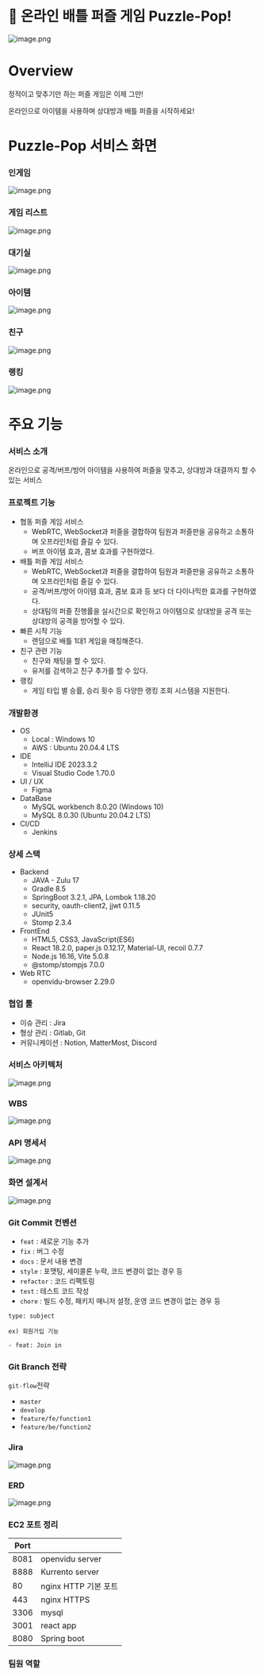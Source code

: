 # 🧩 온라인 배틀 퍼즐 게임 Puzzle-Pop!
![image.png](./readmeImage/main.png)

#  Overview
정적이고 맞추기만 하는 퍼즐 게임은 이제 그만!

온라인으로 아이템을 사용하며 상대방과 배틀 퍼즐을 시작하세요!

# Puzzle-Pop 서비스 화면

### 인게임
![image.png](./readmeImage/ingame.png)

### 게임 리스트
![image.png](./readmeImage/gamelist.png)

### 대기실
![image.png](./readmeImage/waitingroom.png)

### 아이템
![image.png](./readmeImage/item.gif)

### 친구
![image.png](./readmeImage/friend.png)

### 랭킹
![image.png](./readmeImage/ranking.png)




#  주요 기능

### 서비스 소개
온라인으로 공격/버프/방어 아이템을 사용하여 퍼즐을 맞추고, 
상대방과 대결까지 할 수 있는 서비스   

### 프로젝트 기능
- 협동 퍼즐 게임 서비스
    - WebRTC, WebSocket과 퍼즐을 결합하여 팀원과 퍼즐판을 공유하고 소통하며 오프라인처럼 즐길 수 있다.
    - 버프 아이템 효과, 콤보 효과를 구현하였다.
- 배틀 퍼즐 게임 서비스
    - WebRTC, WebSocket과 퍼즐을 결합하여 팀원과 퍼즐판을 공유하고 소통하며 오프라인처럼 즐길 수 있다.
    - 공격/버프/방어 아이템 효과, 콤보 효과 등 보다 더 다이나믹한 효과를 구현하였다.
    - 상대팀의 퍼즐 진행률을 실시간으로 확인하고 아이템으로 상대방을 공격 또는 상대방의 공격을 방어할 수 있다.
- 빠른 시작 기능
    - 랜덤으로 배틀 1대1 게임을 매칭해준다.
- 친구 관련 기능
    - 친구와 채팅을 할 수 있다.
    - 유저를 검색하고 친구 추가를 할 수 있다.
- 랭킹
    - 게임 타입 별 승률, 승리 횟수 등 다양한 랭킹 조회 시스템을 지원한다.

### 개발환경
- OS
    - Local : Windows 10
    - AWS : Ubuntu 20.04.4 LTS
- IDE
    - IntelliJ IDE 2023.3.2
    - Visual Studio Code 1.70.0
- UI / UX
    - Figma
- DataBase
    - MySQL workbench 8.0.20 (Windows 10)
    - MySQL 8.0.30 (Ubuntu 20.04.2 LTS)
- CI/CD
    - Jenkins

### 상세 스택
- Backend
    - JAVA - Zulu 17
    - Gradle 8.5
    - SpringBoot 3.2.1, JPA, Lombok 1.18.20
    - security, oauth-client2, jjwt 0.11.5
    - JUnit5
    - Stomp 2.3.4
- FrontEnd
    - HTML5, CSS3, JavaScript(ES6)
    - React 18.2.0, paper.js 0.12.17, Material-UI, recoil 0.7.7
    - Node.js 16.16, Vite 5.0.8
    - @stomp/stompjs 7.0.0
- Web RTC
    - openvidu-browser 2.29.0

### 협업 툴
- 이슈 관리 : Jira
- 형상 관리 : Gitlab, Git
- 커뮤니케이션 : Notion, MatterMost, Discord

### 서비스 아키텍처
![image.png](./readmeImage/architecture.png)

### WBS
![image.png](./readmeImage/wbs.png)

### API 명세서
![image.png](./readmeImage/api.png)

### 화면 설계서 
![image.png](./readmeImage/figma.png)


### Git Commit 컨벤션
- `feat` : 새로운 기능 추가
- `fix` : 버그 수정
- `docs` : 문서 내용 변경
- `style` : 포맷팅, 세미콜론 누락, 코드 변경이 없는 경우 등
- `refactor` : 코드 리팩토링
- `test` : 테스트 코드 작성
- `chore` : 빌드 수정, 패키지 매니저 설정, 운영 코드 변경이 없는 경우 등

```
type: subject

ex) 회원가입 기능

- feat: Join in
```

### Git Branch 전략
`git-flow`전략

- `master`
- `develop`
- `feature/fe/function1`
- `feature/be/function2`


### Jira
![image.png](./readmeImage/jira.png)


### ERD
![image.png](./readmeImage/erd.png)


### EC2 포트 정리
| Port |  |
| --- | --- |
| 8081 | openvidu server |
| 8888 | Kurrento server |
| 80 | nginx HTTP 기본 포트 |
| 443 | nginx HTTPS |
| 3306 | mysql |
| 3001 | react app |
| 8080 | Spring boot |


### 팀원 역할
